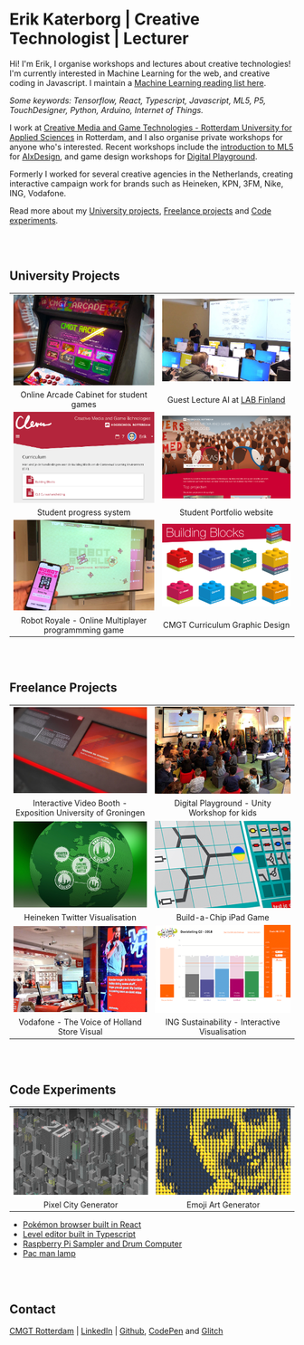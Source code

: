 # Erik Katerborg | Creative Technologist | Lecturer 

Hi! I'm Erik, I organise workshops and lectures about creative technologies! I'm currently interested in Machine Learning for the web, and creative coding in Javascript. I maintain a [Machine Learning reading list here](https://github.com/HR-CMGT/Machine-Learning-Readinglist). 

*Some keywords: Tensorflow, React, Typescript, Javascript, ML5, P5, TouchDesigner, Python, Arduino, Internet of Things.*

I work at [Creative Media and Game Technologies - Rotterdam University for Applied Sciences](https://www.hogeschoolrotterdam.nl/opleidingen/bachelor/creative-media-and-game-technologies/voltijd/) in Rotterdam, and I also organise private workshops for anyone who's interested. Recent workshops include the [introduction to ML5](https://medium.com/aixdesign/getting-started-with-ml5-js-tutorial-part-i-image-classifier-6d437ec38045) for [AIxDesign](https://www.aixdesign.co), and game design workshops for [Digital Playground](https://digitalplayground.nl). 

Formerly I worked for several creative agencies in the Netherlands, creating interactive campaign work for brands such as Heineken, KPN, 3FM, Nike, ING, Vodafone. 

Read more about my [University projects](#uni), [Freelance projects](#freelance) and [Code experiments](#exp).

<br>
<br>

## <a name="uni"></a>University Projects

|  |  |
:-------------------------:|:-------------------------:
![](./images/arcadecabinet800x515.png)  |  ![](./images/ml1.png)
Online Arcade Cabinet for student games | Guest Lecture AI at [LAB Finland](https://www.lab.fi/en) 
![](./images/clever.png)  |  ![](./images/showcase.png)
Student progress system | Student Portfolio website
![](./images/robots.jpg)  |  ![](./images/bb.png)
Robot Royale - Online Multiplayer programmming game | CMGT Curriculum Graphic Design

<br>
<br>

## <a name="freelance"></a>Freelance Projects

|  |  |
:-------------------------:|:-------------------------:
![](./images/video.png)  |  ![](./images/unity1.png)
Interactive Video Booth - Exposition University of Groningen | Digital Playground - Unity Workshop for kids
![](./images/beer.png)  |  ![](./images/chip.png)
Heineken Twitter Visualisation | Build-a-Chip iPad Game
![](./images/vodafone.png)  |  ![](./images/ing.png)
Vodafone - The Voice of Holland Store Visual | ING Sustainability - Interactive Visualisation



<br>
<br>

## <a name="exp"></a>Code Experiments

 |  |  |
:-------------------------:|:-------------------------:
 ![](./images/city.png)  |  ![](./images/emoji.png)
Pixel City Generator | Emoji Art Generator


- [Pokémon browser built in React](https://kokodoko.github.io/react-pokedex/)
- [Level editor built in Typescript](https://kokodoko.github.io/level-editor/)
- [Raspberry Pi Sampler and Drum Computer](https://www.youtube.com/watch?v=bWudBkCdCZA) 
- [Pac man lamp](https://github.com/KokoDoko/PacmanLamp)
 
<br>
<br>

## Contact

[CMGT Rotterdam](https://www.hogeschoolrotterdam.nl/opleidingen/bachelor/creative-media-and-game-technologies/voltijd/) | [LinkedIn](https://www.linkedin.com/in/eerkmans/) | [Github](https://github.com/KokoDoko), [CodePen](https://codepen.io/eerk) and [Glitch](https://glitch.com/@KokoDoko)
